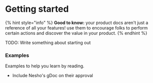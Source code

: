 # Getting started

{% hint style="info" %}
**Good to know:** your product docs aren't just a reference of all your features! use them to encourage folks to perform certain actions and discover the value in your product.
{% endhint %}

TODO: Write something about starting out

### Examples

Examples to help you learn by reading.

- Include Nesho's gDoc on their approval
